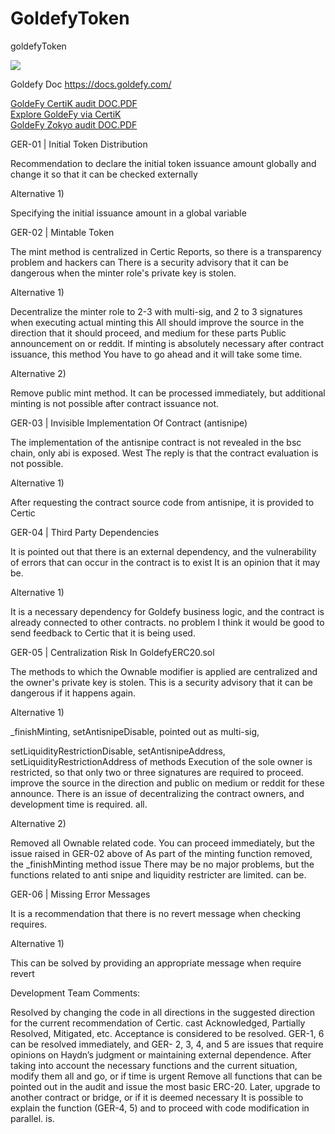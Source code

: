 # GoldefyToken
goldefyToken


<img src="https://goldefy.com/img/logo-comment.png"><Br>

Goldefy Doc
https://docs.goldefy.com/



<a href="https://github.com/siiand/GoldefyToken/blob/main/certik_audit.pdf">GoldeFy CertiK audit DOC.PDF</a><br>
<a href="https://www.certik.com/projects/goldefy">Explore GoldeFy via CertiK</a><br>
<a href="https://github.com/siiand/GoldefyToken/blob/main/zokyo%20audit.pdf">GoldeFy Zokyo audit DOC.PDF</a><Br>



GER-01 | Initial Token Distribution

Recommendation to declare the initial token issuance amount globally and change it so that it can be checked externally

Alternative 1)

Specifying the initial issuance amount in a global variable

GER-02 | Mintable Token

The mint method is centralized in Certic Reports, so there is a transparency problem and hackers can
There is a security advisory that it can be dangerous when the minter role's private key is stolen.

Alternative 1)

Decentralize the minter role to 2-3 with multi-sig, and 2 to 3 signatures when executing actual minting
this
    All should improve the source in the direction that it should proceed, and medium for these parts
Public announcement on or reddit. If minting is absolutely necessary after contract issuance, this method
You have to go ahead and it will take some time.

Alternative 2)

Remove public mint method. It can be processed immediately, but additional minting is not possible after contract issuance
not.

GER-03 | Invisible Implementation Of Contract (antisnipe)

The implementation of the antisnipe contract is not revealed in the bsc chain, only abi is exposed.
West
 The reply is that the contract evaluation is not possible.

Alternative 1)

After requesting the contract source code from antisnipe, it is provided to Certic

GER-04 | Third Party Dependencies


It is pointed out that there is an external dependency, and the vulnerability of errors that can occur in the contract is
to exist
   It is an opinion that it may be.

Alternative 1)

It is a necessary dependency for Goldefy business logic, and the contract is already connected to other contracts.
no problem
I think it would be good to send feedback to Certic that it is being used.

GER-05 | Centralization Risk In GoldefyERC20.sol

The methods to which the Ownable modifier is applied are centralized and the owner's private key is stolen.
This is a security advisory that it can be dangerous if it happens again.

Alternative 1)

_finishMinting, setAntisnipeDisable, pointed out as multi-sig,

setLiquidityRestrictionDisable, setAntisnipeAddress, setLiquidityRestrictionAddress
of methods
        Execution of the sole owner is restricted, so that only two or three signatures are required to proceed.
improve the source in the direction and public on medium or reddit for these
announce. There is an issue of decentralizing the contract owners, and development time is required.
all.

Alternative 2)

Removed all Ownable related code. You can proceed immediately, but the issue raised in GER-02 above
of
As part of the minting function removed, the _finishMinting method issue
There may be no major problems, but the functions related to anti snipe and liquidity restricter are limited.
can be.

GER-06 | Missing Error Messages

It is a recommendation that there is no revert message when checking requires.

Alternative 1)

This can be solved by providing an appropriate message when require revert


Development Team Comments:

Resolved by changing the code in all directions in the suggested direction for the current recommendation of Certic.
cast
 Acknowledged, Partially Resolved, Mitigated, etc.
Acceptance is considered to be resolved. GER-1, 6 can be resolved immediately, and GER-
2, 3, 4, and 5 are issues that require opinions on Haydn’s judgment or maintaining external dependence.
After taking into account the necessary functions and the current situation, modify them all and go, or if time is urgent
Remove all functions that can be pointed out in the audit and issue the most basic ERC-20.
Later, upgrade to another contract or bridge, or if it is deemed necessary
It is possible to explain the function (GER-4, 5) and to proceed with code modification in parallel.
is.

